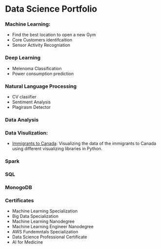 # Data Science Portfolio   

### Machine Learning:

* Find the best location to open a new Gym 
* Core Customers identifcaition 
* Sensor Activity Recogniation 

### Deep Learning 
* Melenoma Classification 
* Power consumption prediction 

### Natural Language Processing 
* CV clasiifier 
* Sentiment Analysis 
* Plagirasm Detector 

### Data Analysis 

### Data Visulization:
*  [Immigrants to Canada](https://nbviewer.jupyter.org/github/youssefHosni/Data-Science-Portofolio/blob/main/Data%20Visualization/Python/Immigration_to_Canda_Data_Visualization.ipynb): Visualizing the data of the immigrants to Canada using different visualizing libraries in Python.

### Spark 


### SQL 


### MonogoDB



### Certificates 
* Machine Learning Specialization 
* Big Data Specialization  
* Machine Learning Nanodegree
* Machine Learning Engineer Nanodegree
* AWS Fundemntals Specialization 
* Data Science Professional Certificate 
* AI for Medicine 







